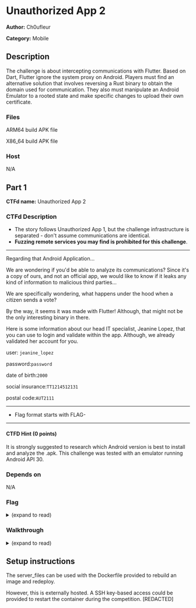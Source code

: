 # Unauthorized App 2

**Author:** Ch0ufleur

**Category:** Mobile

## Description

The challenge is about intercepting communications with Flutter.
Based on Dart, Flutter ignore the system proxy on Android.
Players must find an alternative solution that involves reversing a Rust binary to obtain the domain used for communication. They also must manipulate an Android Emulator to a rooted state and make specific changes to upload their own certificate.

### Files

ARM64 build APK file

X86_64 build APK file

### Host

N/A

## Part 1 


**CTFd name:** Unauthorized App 2

### CTFd Description

* The story follows Unauthorized App 1, but the challenge infrastructure is separated - don't assume communications are identical.
* __Fuzzing remote services you may find is prohibited for this challenge__.

---

Regarding that Android Application...

We are wondering if you'd be able to analyze its communications? Since it's a copy of ours, and not an official app, we would like to know if it leaks any kind of information to malicious third parties...

We are specifically wondering, what happens under the hood when a citizen sends a vote?

By the way, it seems it was made with Flutter! Although, that might not be the only interesting binary in there.

Here is some information about our head IT specialist, Jeanine Lopez, that you can use to login and validate within the app. Although, we already validated her account for you.

user: `jeanine_lopez`

password:`password`

date of birth:`2000`

social insurance:`TT1214512131`

postal code:`AUT2111`

---

* Flag format starts with FLAG-

---

#### CTFD Hint (0 points)
It is strongly suggested to research which Android version is best to install and analyze the .apk.
This challenge was tested with an emulator running Android API 30.

### Depends on

N/A

### Flag

<details>
<summary>(expand to read)</summary><br>


FLAG-41237469ca5b5c4c2

</details>


### Walkthrough

<details>
<summary>(expand to read)</summary><br>

The following describes a way to solve the challenge.
There might be other ways, like using instrumentation or completely reversing the flutter code and the rust code. That said, reFlutter is less and less compatible with recent implementations, so that might be very hard.

Very useful links to understand better the differents steps are below.

[Adding Certs to trust store with rooted phone](https://docs.mitmproxy.org/stable/howto/install-system-trusted-ca-android/)

[Flutter and Dart issue for App proxying](https://github.com/flutter/flutter/issues/26359)

[mkcert tool](https://github.com/FiloSottile/mkcert)

1. Players must configure an Android Environment where they have root and console access. I did it by using Android Studio's emulator with a Default Android System Image of Android API30. It's important not to select an image with Google APIs enabled, because that could prevent the player from having easy root access. Furthermore, the latest API versions (31-36) might not work later in the challenge. All in all, this challenge's difficulty lies in the know-how needed to properly setup the environment amongst other things.
2. The application is made with Flutter. According to an active issue, Flutter will always bypass the Android system proxy because of a Dart limitation. This means that classic interception techniques will not work (i.e. using Burp Suite's proxy and certificate and then configuring a manual proxy in Android so that the App communicates to Burp Suite and request can be seen). We have to find a way around that.
3. Since we have root access to the Android Emulator, we can use `emulator` commands to disable secure boot verifications and allow for remounting (with `adb`) read-only partitions where trusted CA certificates are stored. Throughout the challenge, it is important that the emulator is always started via the command line utility `emulator` and the `-writable-system` flag, otherwise filesystem modifications will not be considered. This is explained in the mitm proxy doc in reference above.
4. We will have to "reverse engineer" the Rust library `lib_ssl_internal` that is packaged inside the APK to find the domain the app communicates with. It is fairly easy with "strings" to get most of the domain (archives.valverd), and players that have solved Unauthorized App 1 can deduce the rest of the domain. That is, "archives.valverde.vote". Players could also try and load the binary in Ghidra to dive deeper in the code, but I made it convoluted with pointless parameters to increase such difficulty because I wanted to point the players through the dynamic analysis angle, the goal not being the challenge to be a RE one.
5. Once that is done, we can use a tool like `mkcert` to create a custom CA and create a custom certificate for archives.valverde.vote, signed by our own CA.
6. Since we have root access to the emulator, we can also remount the partition (This is explained in the mitm proxy doc in reference above) so we can write to `/etc/hosts` and point archives.valverde.vote to 10.0.2.2, which is Android Studio's Emulator way of reaching localhost on the host device (as per the official documentation).
7. The app will then DNS resolve to our localhost on port 443. For it to trust the certificate, we have to add it to the trusted ca-certs store with `adb push` and rename it according to an hash derived from a specific openssl command (This is explained in the mitm proxy doc in reference above).
8. The only thing missing is a small python server that players can code with ChatGPT so that it uses the custom certificate for archives.valverde.vote, logs the content of the requests, and listens on localhost:443. Administrator privileges might be needed to listen on that port depending on the host OS.
9. The challenge description hints that we want to know what happens when someone votes, so either the players have made their Python server a middle-man with the real server and can see the response containing the Flag from there, or they intercepted the original POST request and replayed it with Postman or Insomnia to obtain the flag, because that flag is in the response to the /votar request.
10. A rust function is used to provide a specific token that must appear in the POST request for it to have the flag in the response. The way I planned this challenge to be solved, it's not necessary to reverse engineer that function, since the token is visible in plain text in the intercepted request content.

</details>


## Setup instructions

The server_files can be used with the Dockerfile provided to rebuild an image and redeploy.

However, this is externally hosted. A SSH key-based access could be provided to restart the container during the competition. [REDACTED]
